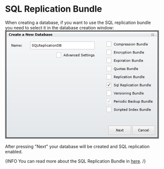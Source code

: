 # SQL Replication Bundle

When creating a database, if you want to use the SQL replication bundle you need to select it in the database creation window:  
![Tasks Fig 1](Images/studio_sql_replication_1.PNG)  

After pressing "Next" your database will be created and SQL replication enabled.

{INFO You can read more about the SQL Replication Bundle in [here](../../server/extending/bundles/sql-replication). /}